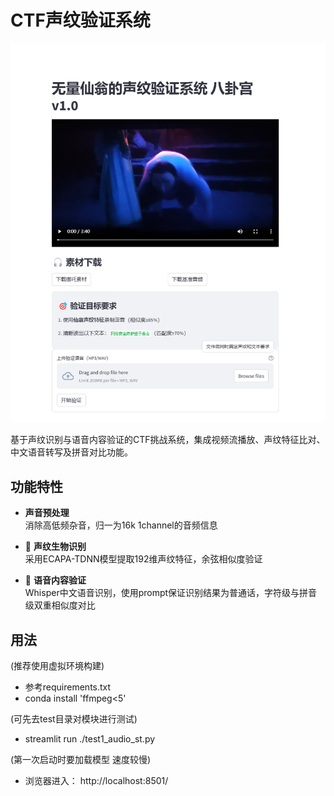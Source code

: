 # CTF声纹验证系统

![系统界面截图](video/screen.png)

基于声纹识别与语音内容验证的CTF挑战系统，集成视频流播放、声纹特征比对、中文语音转写及拼音对比功能。

## 功能特性
- ​**声音预处理**  
  消除高低频杂音，归一为16k 1channel的音频信息

- 🎤 ​**声纹生物识别**  
  采用ECAPA-TDNN模型提取192维声纹特征，余弦相似度验证
- 📝 ​**语音内容验证**  
  Whisper中文语音识别，使用prompt保证识别结果为普通话，字符级与拼音级双重相似度对比

## 用法
(推荐使用虚拟环境构建)
- 参考requirements.txt
- conda install 'ffmpeg<5'

(可先去test目录对模块进行测试)
- streamlit run ./test1_audio_st.py

(第一次启动时要加载模型 速度较慢)
- 浏览器进入： http://localhost:8501/

